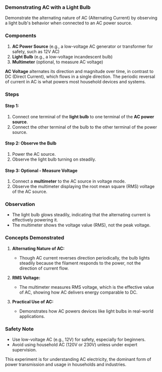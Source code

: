 ### **Demonstrating AC with a Light Bulb**

Demonstrate the alternating nature of AC (Alternating Current) by observing a light bulb's behavior when connected to an AC power source.

### **Components**

1. **AC Power Source** (e.g., a low-voltage AC generator or transformer for safety, such as 12V AC)
2. **Light Bulb** (e.g., a low-voltage incandescent bulb)
4. **Multimeter** (optional, to measure AC voltage)

**AC Voltage** alternates its direction and magnitude over time, in contrast to DC (Direct Current), which flows in a single direction. The periodic reversal of current in AC is what powers most household devices and systems.

### **Steps**

#### Step 1:

1. Connect one terminal of the **light bulb** to one terminal of the **AC power source**.
2. Connect the other terminal of the bulb to the other terminal of the power source.

#### Step 2: Observe the Bulb

1. Power the AC source.
2. Observe the light bulb turning on steadily.

#### Step 3: Optional - Measure Voltage

1. Connect a **multimeter** to the AC source in voltage mode.
2. Observe the multimeter displaying the root mean square (RMS) voltage of the AC source.

### **Observation**

- The light bulb glows steadily, indicating that the alternating current is effectively powering it.
- The multimeter shows the voltage value (RMS), not the peak voltage.

### **Concepts Demonstrated**

1. **Alternating Nature of AC:**

   - Though AC current reverses direction periodically, the bulb lights steadily because the filament responds to the power, not the direction of current flow.

2. **RMS Voltage:**

   - The multimeter measures RMS voltage, which is the effective value of AC, showing how AC delivers energy comparable to DC.

3. **Practical Use of AC:**

   - Demonstrates how AC powers devices like light bulbs in real-world applications.

### **Safety Note**

- Use low-voltage AC (e.g., 12V) for safety, especially for beginners.
- Avoid using household AC (120V or 230V) unless under expert supervision.

This experiment is for understanding AC electricity, the dominant form of power transmission and usage in households and industries.
